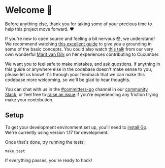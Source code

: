 # Welcome 💖

Before anything else, thank you for taking some of your precious time to help this project move forward. ❤️

If you're new to open source and feeling a bit nervous 😳, we understand! We recommend watching [this excellent guide](https://egghead.io/talks/git-how-to-make-your-first-open-source-contribution)
to give you a grounding in some of the basic concepts. You could also watch [this talk](https://www.youtube.com/watch?v=tuSk6dMoTIs) from our very own wonderful [Marit van Dijk](https://github.com/mlvandijk) on her experiences contributing to Cucumber.

We want you to feel safe to make mistakes, and ask questions. If anything in this guide or anywhere else in the codebase doesn't make sense to you, please let us know! It's through your feedback that we can make this codebase more welcoming, so we'll be glad to hear thoughts.

You can chat with us in the [#committers-go](https://cucumberbdd.slack.com/archives/CA5NJPDJ4) channel in our [community Slack], or feel free to [raise an issue] if you're experiencing any friction trying make your contribution.

## Setup

To get your development environment set up, you'll need to [install Go]. We're currently using version 1.17 for development.

Once that's done, try running the tests:

    make test

If everything passes, you're ready to hack!

[install go]: https://golang.org/doc/install
[community Slack]: https://cucumber.io/community#slack
[raise an issue]: https://github.com/cucumber/godog/issues/new/choose
